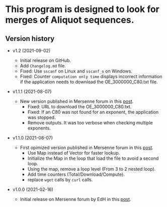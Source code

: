 # This program is designed to look for merges of Aliquot sequences.

## Version history

* v1.2 (2021-09-02)
    * Initial release on GitHub.
    * Add `Changelog.md` file.
    * Fixed: Use `sscanf` on Linux and `sscanf_s` on Windows.
    * Fixed: Counter `computation only time` displays incorrect information if the application needs to download the OE_3000000_C80.txt file.

* v1.1.1 (2021-08-07)
    * New version published in Mersenne forum in this [post](https://www.mersenneforum.org/showpost.php?p=585093&postcount=1304).
        * Fixed: URL to download the OE_3000000_C80.txt.
        * Fixed: If an C80 was not found for an exponent, the application was stopped.
        * Remove outputs. It was too verbose when checking multiple exponents.

* v1.1.0 (2021-08-07)
    * First opimized version published in Mersenne forum in this [post](https://www.mersenneforum.org/showpost.php?p=585093&postcount=1291).
        * Use Map instead of Vector for faster lookup.
        * Initialize the Map in the loop that load the file to avoid a second loop.
        * Using the map, remove a loop level (From 3 to 2 nested loop).
        * Add time counters (Total/Download/Compute).
        * replace `wget` calls by `curl` calls.

* v1.0.0 (2021-02-16)
    * Initial release on Mersenne forum by EdH in this [post](https://www.mersenneforum.org/showpost.php?p=571769&postcount=794).
